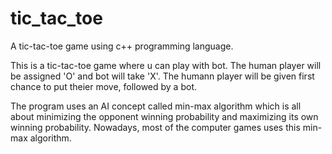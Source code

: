 # tic_tac_toe
A tic-tac-toe game using c++ programming language.

This is a tic-tac-toe game where u can play with bot. The human player will be assigned 'O' and bot will take 'X'. The humann player will be given first chance to put theier move, followed by a bot. 

The program uses an AI concept called min-max algorithm which is all about minimizing the opponent winning probability and maximizing its own winning probability. Nowadays, most of the computer games uses this min-max algorithm. 
